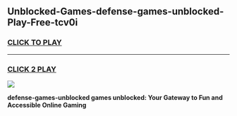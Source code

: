 
## Unblocked-Games-defense-games-unblocked-Play-Free-tcv0i
<h3>
<a href="https://premium76.site?title=defense-games-unblocked&ref=10A">CLICK TO PLAY</a></h3>
<hr>

<h3>
<a href="https://premium76.site?title=defense-games-unblocked&ref=10A">CLICK 2 PLAY</a>
  
</h3>

<a href="https://premium76.site?title=defense-games-unblocked&ref=10A"><img src="https://clearcache.store/games.png"></a>


**defense-games-unblocked games unblocked: Your Gateway to Fun and Accessible Online Gaming**
